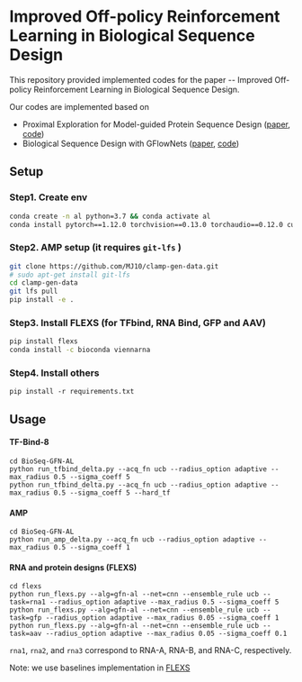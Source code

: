 # Improved Off-policy Reinforcement Learning in  Biological Sequence Design

This repository provided implemented codes for the paper -- Improved Off-policy Reinforcement Learning in  Biological Sequence Design. 
> 

Our codes are implemented based on
- Proximal Exploration for Model-guided Protein Sequence Design ([paper](https://proceedings.mlr.press/v162/ren22a.html), [code](https://github.com/HeliXonProtein/proximal-exploration))
- Biological Sequence Design with GFlowNets ([paper](https://proceedings.mlr.press/v162/jain22a/jain22a.pdf), [code](https://github.com/MJ10/BioSeq-GFN-AL))


##  Setup
### **Step1. Create env**

```bash
conda create -n al python=3.7 && conda activate al
conda install pytorch==1.12.0 torchvision==0.13.0 torchaudio==0.12.0 cudatoolkit=11.6 -c pytorch -c conda-forge
```

### **Step2. AMP setup (it requires `git-lfs` )**

```bash
git clone https://github.com/MJ10/clamp-gen-data.git
# sudo apt-get install git-lfs
cd clamp-gen-data
git lfs pull
pip install -e .
```


### **Step3. Install FLEXS (for TFbind, RNA Bind, GFP and AAV)**

```bash
pip install flexs
conda install -c bioconda viennarna
```


### Step4. Install others
```
pip install -r requirements.txt
```



## Usage

#### TF-Bind-8
```
cd BioSeq-GFN-AL
python run_tfbind_delta.py --acq_fn ucb --radius_option adaptive --max_radius 0.5 --sigma_coeff 5
python run_tfbind_delta.py --acq_fn ucb --radius_option adaptive --max_radius 0.5 --sigma_coeff 5 --hard_tf
```

#### AMP
```
cd BioSeq-GFN-AL
python run_amp_delta.py --acq_fn ucb --radius_option adaptive --max_radius 0.5 --sigma_coeff 1
``` 

#### RNA and protein designs (FLEXS)
```
cd flexs
python run_flexs.py --alg=gfn-al --net=cnn --ensemble_rule ucb --task=rna1 --radius_option adaptive --max_radius 0.5 --sigma_coeff 5
python run_flexs.py --alg=gfn-al --net=cnn --ensemble_rule ucb --task=gfp --radius_option adaptive --max_radius 0.05 --sigma_coeff 1
python run_flexs.py --alg=gfn-al --net=cnn --ensemble_rule ucb --task=aav --radius_option adaptive --max_radius 0.05 --sigma_coeff 0.1
```

`rna1`, `rna2`, and `rna3` correspond to RNA-A, RNA-B, and RNA-C, respectively.

Note: we use baselines implementation in [FLEXS](https://github.com/samsinai/FLEXS) 

